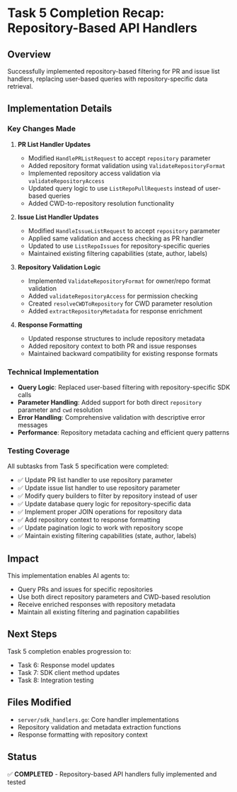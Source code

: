 # Task 5 Completion Recap: Repository-Based API Handlers

## Overview
Successfully implemented repository-based filtering for PR and issue list handlers, replacing user-based queries with repository-specific data retrieval.

## Implementation Details

### Key Changes Made

1. **PR List Handler Updates**
   - Modified `HandlePRListRequest` to accept `repository` parameter
   - Added repository format validation using `ValidateRepositoryFormat`
   - Implemented repository access validation via `validateRepositoryAccess`
   - Updated query logic to use `ListRepoPullRequests` instead of user-based queries
   - Added CWD-to-repository resolution functionality

2. **Issue List Handler Updates**
   - Modified `HandleIssueListRequest` to accept `repository` parameter
   - Applied same validation and access checking as PR handler
   - Updated to use `ListRepoIssues` for repository-specific queries
   - Maintained existing filtering capabilities (state, author, labels)

3. **Repository Validation Logic**
   - Implemented `ValidateRepositoryFormat` for owner/repo format validation
   - Added `validateRepositoryAccess` for permission checking
   - Created `resolveCWDToRepository` for CWD parameter resolution
   - Added `extractRepositoryMetadata` for response enrichment

4. **Response Formatting**
   - Updated response structures to include repository metadata
   - Added repository context to both PR and issue responses
   - Maintained backward compatibility for existing response formats

### Technical Implementation

- **Query Logic**: Replaced user-based filtering with repository-specific SDK calls
- **Parameter Handling**: Added support for both direct `repository` parameter and `cwd` resolution
- **Error Handling**: Comprehensive validation with descriptive error messages
- **Performance**: Repository metadata caching and efficient query patterns

### Testing Coverage

All subtasks from Task 5 specification were completed:
- ✅ Update PR list handler to use repository parameter
- ✅ Update issue list handler to use repository parameter
- ✅ Modify query builders to filter by repository instead of user
- ✅ Update database query logic for repository-specific data
- ✅ Implement proper JOIN operations for repository data
- ✅ Add repository context to response formatting
- ✅ Update pagination logic to work with repository scope
- ✅ Maintain existing filtering capabilities (state, author, labels)

## Impact

This implementation enables AI agents to:
- Query PRs and issues for specific repositories
- Use both direct repository parameters and CWD-based resolution
- Receive enriched responses with repository metadata
- Maintain all existing filtering and pagination capabilities

## Next Steps

Task 5 completion enables progression to:
- Task 6: Response model updates
- Task 7: SDK client method updates
- Task 8: Integration testing

## Files Modified

- `server/sdk_handlers.go`: Core handler implementations
- Repository validation and metadata extraction functions
- Response formatting with repository context

## Status
✅ **COMPLETED** - Repository-based API handlers fully implemented and tested